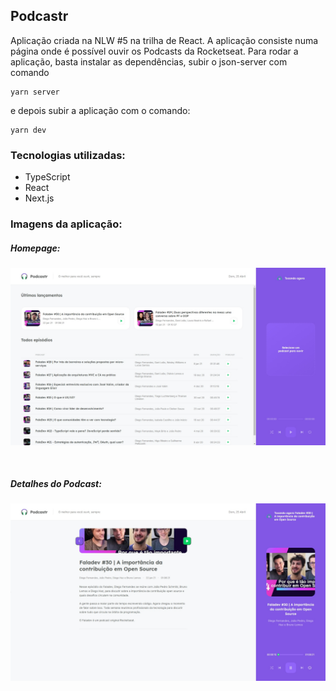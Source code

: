 ## Podcastr
Aplicação criada na NLW #5 na trilha de React. A aplicação consiste numa página onde é possível ouvir os Podcasts da Rocketseat.
Para rodar a aplicação, basta instalar as dependências, subir o json-server com comando
```
yarn server
```

e depois subir a aplicação com o comando:
```
yarn dev
```

### Tecnologias utilizadas:
- TypeScript
- React
- Next.js

### Imagens da aplicação:

##### Homepage:
![Alt text](.github/images/home.jpg?raw=true "Homepage")

<br />

##### Detalhes do Podcast:
![Alt text](.github/images/detalhes_podcast.jpg?raw=true "Title")
